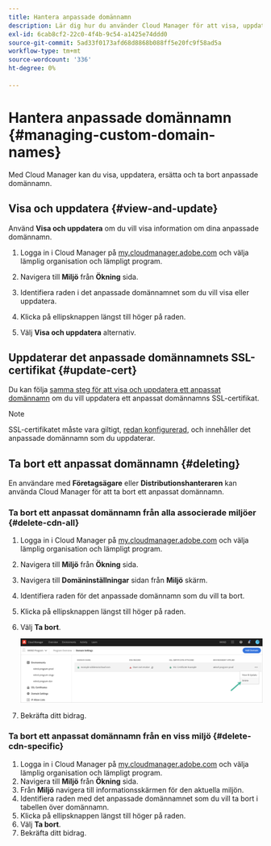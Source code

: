 ```yaml
---
title: Hantera anpassade domännamn
description: Lär dig hur du använder Cloud Manager för att visa, uppdatera, ersätta och ta bort anpassade domännamn.
exl-id: 6cab8cf2-22c0-4f4b-9c54-a1425e74ddd0
source-git-commit: 5ad33f0173afd68d8868b088ff5e20fc9f58ad5a
workflow-type: tm+mt
source-wordcount: '336'
ht-degree: 0%

---
```


# Hantera anpassade domännamn {#managing-custom-domain-names}

Med Cloud Manager kan du visa, uppdatera, ersätta och ta bort anpassade domännamn.

## Visa och uppdatera {#view-and-update}

Använd **Visa och uppdatera** om du vill visa information om dina anpassade domännamn.

1. Logga in i Cloud Manager på [my.cloudmanager.adobe.com](https://my.cloudmanager.adobe.com/) och välja lämplig organisation och lämpligt program.

1. Navigera till **Miljö** från **Ökning** sida.

1. Identifiera raden i det anpassade domännamnet som du vill visa eller uppdatera.

1. Klicka på ellipsknappen längst till höger på raden.

1. Välj **Visa och uppdatera** alternativ.

## Uppdaterar det anpassade domännamnets SSL-certifikat {#update-cert}

Du kan följa [samma steg för att visa och uppdatera ett anpassat domännamn](#view-and-update) om du vill uppdatera ett anpassat domännamns SSL-certifikat.

>[!NOTE]
>
>SSL-certifikatet måste vara giltigt, [redan konfigurerad,](/help/implementing/cloud-manager/managing-ssl-certifications/introduction.md) och innehåller det anpassade domännamn som du uppdaterar.

## Ta bort ett anpassat domännamn {#deleting}

En användare med **Företagsägare** eller **Distributionshanteraren** kan använda Cloud Manager för att ta bort ett anpassat domännamn.

### Ta bort ett anpassat domännamn från alla associerade miljöer {#delete-cdn-all}

1. Logga in i Cloud Manager på [my.cloudmanager.adobe.com](https://my.cloudmanager.adobe.com/) och välja lämplig organisation och lämpligt program.

1. Navigera till **Miljö** från **Ökning** sida.

1. Navigera till **Domäninställningar** sidan från **Miljö** skärm.

1. Identifiera raden för det anpassade domännamn som du vill ta bort.

1. Klicka på ellipsknappen längst till höger på raden.

1. Välj **Ta bort**.

   ![Tar bort anpassade domännamn](/help/implementing/cloud-manager/assets/cdn/cdn-delete.png)

1. Bekräfta ditt bidrag.

### Ta bort ett anpassat domännamn från en viss miljö {#delete-cdn-specific}

1. Logga in i Cloud Manager på [my.cloudmanager.adobe.com](https://my.cloudmanager.adobe.com/) och välja lämplig organisation och lämpligt program.
1. Navigera till **Miljö** från **Ökning** sida.
1. Från **Miljö** navigera till informationsskärmen för den aktuella miljön.
1. Identifiera raden med det anpassade domännamnet som du vill ta bort i tabellen över domännamn.
1. Klicka på ellipsknappen längst till höger på raden.
1. Välj **Ta bort**.
1. Bekräfta ditt bidrag.
